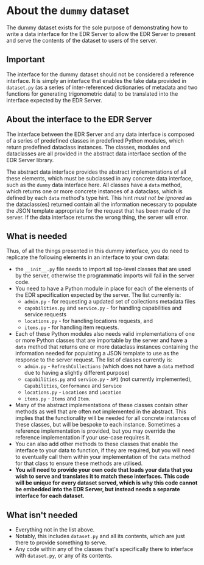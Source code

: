 # About the `dummy` dataset

The dummy dataset exists for the sole purpose of demonstrating how to write a data interface for the EDR Server to allow the EDR Server to present and serve the contents of the dataset to users of the server.

## Important

The interface for the dummy dataset should not be considered a reference interface. It is simply an interface that enables the fake data provided in `dataset.py` (as a series of inter-referenced dictionaries of metadata and two functions for generating trigonometric data) to be translated into the interface expected by the EDR Server.

## About the interface to the EDR Server

The interface between the EDR Server and any data interface is composed of a series of predefined classes in predefined Python modules, which return predefined dataclass instances. The classes, modules and dataclasses are all provided in the abstract data interface section of the EDR Server library. 

The abstract data interface provides the abstract implementations of all these elements, which must be subclassed in any concrete data interface, such as the `dummy` data interface here. All classes have a `data` method, which returns one or more concrete instances of a dataclass, which is defined by each `data` method's type hint. This hint _must not be ignored_ as the dataclass(es) returned contain all the information necessary to populate the JSON template appropriate for the request that has been made of the server. If the data interface returns the wrong thing, the server will error.

## What is needed

Thus, of all the things presented in this dummy interface, you do need to replicate the following elements in an interface to your own data:

* the `__init__.py` file needs to import all top-level classes that are used by the server, otherwise the programmatic imports will fail in the server code.
* You need to have a Python module in place for each of the elements of the EDR specification expected by the server. The list currently is:
  * `admin.py` - for requesting a updated set of collections metadata files
  * `capabilities.py` and `service.py` - for handling capabilities and service requests
  * `locations.py` - for handling locations requests, and
  * `items.py` - for handling item requests.
* Each of these Python modules also needs valid implementations of one or more Python classes that are importable by the server and have a `data` method that returns one or more dataclass instances containing the information needed for populating a JSON template to use as the response to the server request. The list of classes currently is:
  * `admin.py` - `RefreshCollections` (which does not have a `data` method due to having a slightly different purpose)
  * `capabilities.py` and `service.py` - `API` (not currently implemented), `Capabilities`, `Conformance` and `Service`
  * `locations.py` - `Locations` and `Location`
  * `items.py` - `Items` and `Item`.
* Many of the abstract implementations of these classes contain other methods as well that are often not implemented in the abstract. This implies that the functionality will be needed for all concrete instances of these classes, but will be bespoke to each instance. Sometimes a reference implementation is provided, but you may override the reference implementation if your use-case requires it.
* You can also add other methods to these classes that enable the interface to your data to function, if they are required, but you will need to eventually call them within your implementation of the `data` method for that class to ensure these methods are utilised.
* **You will need to provide your own code that loads your data that you wish to serve and translates it to match these interfaces. This code will be unique for every dataset served, which is why this code cannot be embedded into the EDR Server, but instead needs a separate interface for each dataset.**

## What isn't needed

* Everything not in the list above.
* Notably, this includes `dataset.py` and all its contents, which are just there to provide something to serve.
* Any code within any of the classes that's specifically there to interface with `dataset.py`, or any of its contents.
